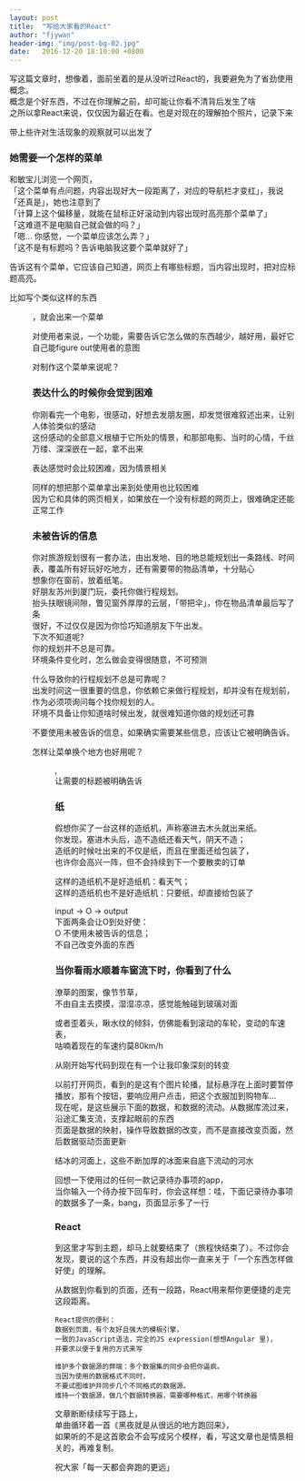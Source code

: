 ```yaml
---
layout: post
title:  "写给大家看的React"
author: "fjywan"
header-img: "img/post-bg-02.jpg"
date:   2016-12-20 18:10:00 +0800
---
```


写这篇文章时，想像着，面前坐着的是从没听过React的，我要避免为了省劲使用概念。<br/>
概念是个好东西，不过在你理解之前，却可能让你看不清背后发生了啥<br/>
之所以拿React来说，仅仅因为最近在看。也是对现在的理解拍个照片，记录下来

带上些许对生活现象的观察就可以出发了

### 她需要一个怎样的菜单
和敏宝儿浏览一个网页，<br/>
「这个菜单有点问题，内容出现好大一段距离了，对应的导航栏才变红」，我说<br/>
「还真是」，她也注意到了<br/>
「计算上这个偏移量，就能在鼠标正好滚动到内容出现时高亮那个菜单了」<br/>
「这难道不是电脑自己就会做的吗？」<br/>
「嗯... 你感觉，一个菜单应该怎么弄？」<br/>
「这不是有标题吗？告诉电脑我这要个菜单就好了」<br/> 

告诉这有个菜单，它应该自己知道，网页上有哪些标题，当内容出现时，把对应标题高亮。

比如写个类似这样的东西<menu />，就会出来一个菜单

对使用者来说，一个功能，需要告诉它怎么做的东西越少，越好用，最好它自己能figure out使用者的意图

对制作这个菜单来说呢？

### 表达什么的时候你会觉到困难
你刚看完一个电影，很感动，好想去发朋友圈，却发觉很难叙述出来，让别人体验类似的感动<br/>
这份感动的全部意义根植于它所处的情景，和那部电影、当时的心情，千丝万缕、深深嵌在一起，拿不出来

表达感觉时会比较困难，因为情景相关

同样的想把那个菜单拿出来到处使用也比较困难<br/>
因为它和具体的网页相关，如果放在一个没有标题的网页上，很难确定还能正常工作

### 未被告诉的信息

你对旅游规划很有一套办法，由出发地、目的地总能规划出一条路线、时间表，覆盖所有好玩好吃地方，还有需要带的物品清单，十分贴心<br/>
想象你在窗前，放着纸笔。<br/>
好朋友苏州到厦门玩，委托你做行程规划。<br/>
抬头扶眼镜间隙，瞥见窗外厚厚的云层，「带把伞」，你在物品清单最后写了条<br/>
很好，不过仅仅是因为你恰巧知道朋友下午出发。 <br/>
下次不知道呢?<br/>
你的规划并不总是可靠。<br/>
环境条件变化时，怎么做会变得很随意，不可预测<br/>

什么导致你的行程规划不总是可靠呢？<br/>
出发时间这一很重要的信息，你依赖它来做行程规划，却并没有在规划前，作为必须项询问每个找你规划的人。<br/>
环境不具备让你知道啥时候出发，就很难知道你做的规划还可靠<br/>

不要使用未被告诉的信息，如果确实需要某些信息，应该让它被明确告诉。

怎样让菜单换个地方也好用呢？<br/>
<menu input=“titles" />, <br/>
让需要的标题被明确告诉<br/>

### 纸

假想你买了一台这样的造纸机，声称塞进去木头就出来纸。<br/>
你发现，塞进木头后，造不造纸还看天气，阴天不造；<br/>
造纸的时候吐出来的不仅是纸，而且在里面还给包装了，<br/>
也许你会高兴一阵，但不会持续到下一个要散卖的订单<br/>

这样的造纸机不是好造纸机：看天气；<br/>
这样的造纸机也不是好造纸机：只要纸，却直接给包装了<br/>

input -> O -> output <br/>
下面两条会让O到处好使：<br/>
O 不使用未被告诉的信息；<br/>
不自己改变外面的东西

### 当你看雨水顺着车窗流下时，你看到了什么

潦草的图案，像节节草，<br/>
不由自主去摸摸，湿湿凉凉，感觉能触碰到玻璃对面

或者歪着头，瞅水纹的倾斜，仿佛能看到滚动的车轮，变动的车速表，<br/>
咕喃着现在的车速约莫80km/h

从刚开始写代码到现在有一个让我印象深刻的转变

以前打开网页，看到的是这有个图片轮播，鼠标悬浮在上面时要暂停播放，那有个按钮，要响应用户点击，把这个衣服加到购物车...<br/>
现在呢，是这些展示下面的数据，和数据的流动。从数据库流过来，沿途汇集支流，支撑起眼前的东西<br/>
页面是数据的映射，操作导致数据的改变，而不是直接改变页面，然后数据驱动页面更新<br/>

结冰的河面上，这些不断加厚的冰面来自底下流动的河水

回想一下使用过的任何一款记录待办事项的app，<br/>
当你输入一个待办按下回车时，你会这样想：哇，下面记录待办事项的数据多了一条，bang，页面显示多了一行

### React

到这里才写到主题，却马上就要结束了（旅程快结束了）。不过你会发现，要说的这个东西，并没有超出你一直来关于「一个东西怎样做好使」的理解。

从数据到你看到的页面，还有一段路，React用来帮你更便捷的走完这段距离。

```
React提供的便利：
数据到页面，有个友好且强大的模板引擎，
一致的JavaScript语法，完全的JS expression(想想Angular 里)，
并要求以便于复用的方式来写

维护多个数据源的弊端：多个数据集的同步会把你逼疯。
当因为使用的数据格式不同时，
不要试图维护并同步几个不同格式的数据源。
维持一个数据源，做几个数据转换器，需要哪种格式，用哪个转换器
```

文章断断续续写于路上，<br/>
单曲循环着一首《黑夜就是从很远的地方跑回来》，<br/>
如果听的不是这首歌会不会写成另个模样，看，写这文章也是情景相关的，再难复制。<br/>

祝大家「每一天都会奔跑的更远」


